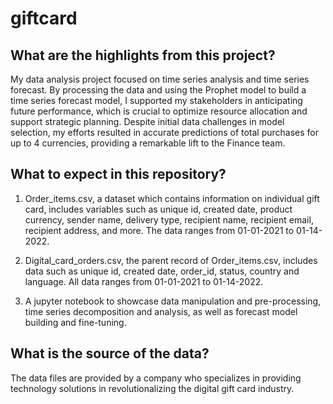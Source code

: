 # giftcard

## What are the highlights from this project?
My data analysis project focused on time series analysis and time series forecast. By processing the data and using the Prophet model to build a time series forecast model, I supported my stakeholders in anticipating future performance, which is crucial to optimize resource allocation and support strategic planning. Despite initial data challenges in model selection, my efforts resulted in accurate predictions of total purchases for up to 4 currencies, providing a remarkable lift to the Finance team.


## What to expect in this repository?
1. Order_items.csv, a dataset which contains information on individual gift card, includes variables such as unique id, created date, product currency, sender name, delivery type, recipient name, recipient email, recipient address, and more. The data ranges from 01-01-2021 to 01-14-2022.

2. Digital_card_orders.csv, the parent record of Order_items.csv, includes data such as unique id, created date, order_id, status, country and language. All data ranges from 01-01-2021 to 01-14-2022.
   
3. A jupyter notebook to showcase data manipulation and pre-processing, time series decomposition and analysis, as well as forecast model building and fine-tuning. 


## What is the source of the data?
The data files are provided by a company who specializes in providing technology solutions in revolutionalizing the digital gift card industry. 
